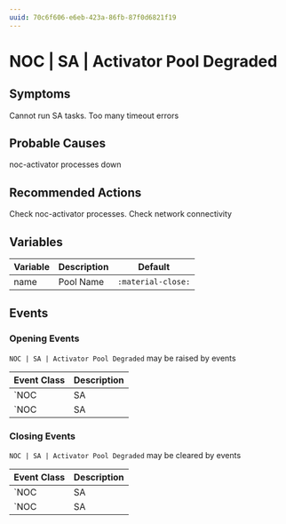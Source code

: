 ```yaml
---
uuid: 70c6f606-e6eb-423a-86fb-87f0d6821f19
---
```

# NOC | SA | Activator Pool Degraded

## Symptoms

Cannot run SA tasks. Too many timeout errors

## Probable Causes

noc-activator processes down

## Recommended Actions

Check noc-activator processes. Check network connectivity

## Variables

Variable | Description | Default
--- | --- | ---
name | Pool Name | `:material-close:`

## Events

### Opening Events
`NOC | SA | Activator Pool Degraded` may be raised by events

Event Class | Description
--- | ---
`NOC | SA | Leave Activator Pool` | raise
`NOC | SA | Join Activator Pool` | raise

### Closing Events
`NOC | SA | Activator Pool Degraded` may be cleared by events

Event Class | Description
--- | ---
`NOC | SA | Leave Activator Pool` | clear
`NOC | SA | Join Activator Pool` | clear
